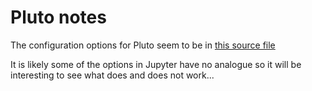 # Pluto notes

The configuration options for Pluto seem to be in [this source file](https://github.com/fonsp/Pluto.jl/blob/main/src/Configuration.jl)

It is likely some of the options in Jupyter have no analogue so it will be interesting to see what does and does not work...